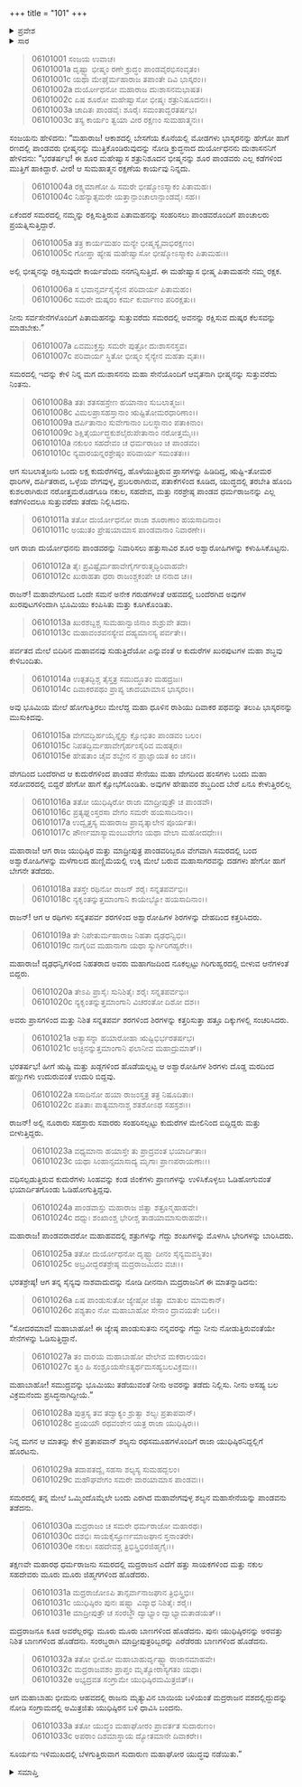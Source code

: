 +++
title = "101"
+++

<details><summary>ಪ್ರವೇಶ</summary>


।।   ಓಂ ಓಂ ನಮೋ ನಾರಾಯಣಾಯ।।   ಶ್ರೀ ವೇದವ್ಯಾಸಾಯ ನಮಃ ।।

ಶ್ರೀ ಕೃಷ್ಣದ್ವೈಪಾಯನ ವೇದವ್ಯಾಸ ವಿರಚಿತ  

**ಶ್ರೀ ಮಹಾಭಾರತ**

**ಭೀಷ್ಮ ಪರ್ವ**

**ಭೀಷ್ಮವಧ ಪರ್ವ**

**ಅಧ್ಯಾಯ 101**

</details>

<details><summary>ಸಾರ</summary>

ದುಃಶಾಸನನಿಗೆ ಭೀಷ್ಮನನ್ನು ರಕ್ಷಿಸಲು ಹೇಳಿ ದುರ್ಯೋಧನನು ಶಕುನಿಯ ಒಂದುಲಕ್ಷ ಕುದುರೆಗಳ ಅಶ್ವಸೇನೆಯಿಂದ ಪಾಂಡವರ ಮೇಲೆ ಆಕ್ರಮಣ ಮಾಡಿಸಿದುದು (1-15). ಯುಧಿಷ್ಠಿರ-ಮಾದ್ರೀಪುತ್ರರು ಆ ಅಶ್ವಸೇನೆಯನ್ನು ಧ್ವಂಸಗೊಳಿಸಿದುದು (16-24). ಯುಧಿಷ್ಠಿರ-ಮಾದ್ರೀಪುತ್ರರು ಶಲ್ಯನ ಸೇನೆಯೊಂದಿಗೆ ಯುದ್ಧಮಾಡಿದುದು (25-33).


</details>


> 06101001 ಸಂಜಯ ಉವಾಚ।   
06101001a ದೃಷ್ಟ್ವಾ ಭೀಷ್ಮಂ ರಣೇ ಕ್ರುದ್ಧಂ ಪಾಂಡವೈರಭಿಸಂವೃತಂ।   
06101001c ಯಥಾ ಮೇಘೈರ್ಮಹಾರಾಜ ತಪಾಂತೇ ದಿವಿ ಭಾಸ್ಕರಂ।।   
06101002a ದುರ್ಯೋಧನೋ ಮಹಾರಾಜ ದುಃಶಾಸನಮಭಾಷತ।   
06101002c ಏಷ ಶೂರೋ ಮಹೇಷ್ವಾಸೋ ಭೀಷ್ಮಃ ಶತ್ರುನಿಷೂದನಃ।।   
06101003a ಚಾದಿತಃ ಪಾಂಡವೈಃ ಶೂರೈಃ ಸಮಂತಾದ್ಭರತರ್ಷಭ।   
06101003c ತಸ್ಯ ಕಾರ್ಯಂ ತ್ವಯಾ ವೀರ ರಕ್ಷಣಂ ಸುಮಹಾತ್ಮನಃ।।

ಸಂಜಯನು ಹೇಳಿದನು: “ಮಹಾರಾಜ! ಆಕಾಶದಲ್ಲಿ ಬೇಸಗೆಯ ಕೊನೆಯಲ್ಲಿ ಮೋಡಗಳು ಭಾಸ್ಕರನನ್ನು ಹೇಗೋ ಹಾಗೆ ರಣದಲ್ಲಿ ಪಾಂಡವರು ಭೀಷ್ಮನನ್ನು ಮುತ್ತಿಕೊಂಡಿರುವುದನ್ನು ನೋಡಿ ಕ್ರುದ್ಧನಾದ ದುರ್ಯೋಧನನು ದುಃಶಾಸನನಿಗೆ ಹೇಳಿದನು: “ಭರತರ್ಷಭ! ಈ ಶೂರ ಮಹೇಷ್ವಾಸ ಶತ್ರುನಿಶೂದನ ಭೀಷ್ಮನನ್ನು ಶೂರ ಪಾಂಡವರು ಎಲ್ಲ ಕಡೆಗಳಿಂದ ಮುತ್ತಿಗೆ ಹಾಕಿದ್ದಾರೆ. ವೀರ! ಆ ಸುಮಹಾತ್ಮನ ರಕ್ಷಣೆಯ ಕಾರ್ಯವು ನಿನ್ನದು.

> 06101004a ರಕ್ಷ್ಯಮಾಣೋ ಹಿ ಸಮರೇ ಭೀಷ್ಮೋಽಸ್ಮಾಕಂ ಪಿತಾಮಹಃ।   
06101004c ನಿಹನ್ಯಾತ್ಸಮರೇ ಯತ್ತಾನ್ಪಾಂಚಾಲಾನ್ಪಾಂಡವೈಃ ಸಹ।।

ಏಕೆಂದರೆ ಸಮರದಲ್ಲಿ ನಮ್ಮನ್ನು ರಕ್ಷಿಸುತ್ತಿರುವ ಪಿತಾಮಹನನ್ನು ಸಂಹರಿಸಲು ಪಾಂಡವರೊಂದಿಗೆ ಪಾಂಚಾಲರು ಪ್ರಯತ್ನಿಸುತ್ತಿದ್ದಾರೆ.

> 06101005a ತತ್ರ ಕಾರ್ಯಮಹಂ ಮನ್ಯೇ ಭೀಷ್ಮಸ್ಯೈವಾಭಿರಕ್ಷಣಂ।   
06101005c ಗೋಪ್ತಾ ಹ್ಯೇಷ ಮಹೇಷ್ವಾಸೋ ಭೀಷ್ಮೋಽಸ್ಮಾಕಂ ಪಿತಾಮಹಃ।।

ಅಲ್ಲಿ ಭೀಷ್ಮನನ್ನು ರಕ್ಷಿಸುವುದೇ ಕಾರ್ಯವೆಂದು ನನಗನ್ನಿಸುತ್ತಿದೆ. ಈ ಮಹೇಷ್ವಾಸ ಭೀಷ್ಮ ಪಿತಾಮಹನೇ ನಮ್ಮ ರಕ್ಷಕ.

> 06101006a ಸ ಭವಾನ್ಸರ್ವಸೈನ್ಯೇನ ಪರಿವಾರ್ಯ ಪಿತಾಮಹಂ।   
06101006c ಸಮರೇ ದುಷ್ಕರಂ ಕರ್ಮ ಕುರ್ವಾಣಂ ಪರಿರಕ್ಷತು।।

ನೀನು ಸರ್ವಸೇನೆಗಳೊಂದಿಗೆ ಪಿತಾಮಹನನ್ನು ಸುತ್ತುವರೆದು ಸಮರದಲ್ಲಿ ಅವನನ್ನು ರಕ್ಷಿಸುವ ದುಷ್ಕರ ಕೆಲಸವನ್ನು ಮಾಡಬೇಕು.”

> 06101007a ಏವಮುಕ್ತಸ್ತು ಸಮರೇ ಪುತ್ರೋ ದುಃಶಾಸನಸ್ತವ।   
06101007c ಪರಿವಾರ್ಯ ಸ್ಥಿತೋ ಭೀಷ್ಮಂ ಸೈನ್ಯೇನ ಮಹತಾ ವೃತಃ।।

ಸಮರದಲ್ಲಿ ಇದನ್ನು ಕೇಳಿ ನಿನ್ನ ಮಗ ದುಃಶಾಸನನು ಮಹಾ ಸೇನೆಯೊಂದಿಗೆ ಆವೃತನಾಗಿ ಭೀಷ್ಮನನ್ನು ಸುತ್ತುವರೆದು ನಿಂತನು.

> 06101008a ತತಃ ಶತಸಹಸ್ರೇಣ ಹಯಾನಾಂ ಸುಬಲಾತ್ಮಜಃ।   
06101008c ವಿಮಲಪ್ರಾಸಹಸ್ತಾನಾಂ ಋಷ್ಟಿತೋಮರಧಾರಿಣಾಂ।।   
06101009a ದರ್ಪಿತಾನಾಂ ಸುವೇಗಾನಾಂ ಬಲಸ್ಥಾನಾಂ ಪತಾಕಿನಾಂ।   
06101009c ಶಿಕ್ಷಿತೈರ್ಯುದ್ಧಕುಶಲೈರುಪೇತಾನಾಂ ನರೋತ್ತಮೈಃ।।   
06101010a ನಕುಲಂ ಸಹದೇವಂ ಚ ಧರ್ಮರಾಜಂ ಚ ಪಾಂಡವಂ।   
06101010c ನ್ಯವಾರಯನ್ನರಶ್ರೇಷ್ಠಂ ಪರಿವಾರ್ಯ ಸಮಂತತಃ।।

ಆಗ ಸುಬಲಾತ್ಮಜನು ಒಂದು ಲಕ್ಷ ಕುದುರೆಗಳಿದ್ದ, ಹೊಳೆಯುತ್ತಿರುವ ಪ್ರಾಸಗಳನ್ನು ಹಿಡಿದಿದ್ದ, ಋಷ್ಟಿ-ತೋಮರ ಧಾರಿಗಳ, ದರ್ಪಿತರಾದ, ಒಳ್ಳೆಯ ವೇಗವುಳ್ಳ, ಪ್ರಬಲರಾಗಿರುವ, ಪತಾಕೆಗಳಿಂದ ಕೂಡಿದ, ಯುದ್ಧದಲ್ಲಿ ತರಬೇತಿ ಹೊಂದಿ ಕುಶಲರಾಗಿರುವ ನರೋತ್ತಮರೊಡಗೂಡಿ ನಕುಲ, ಸಹದೇವ, ಮತ್ತು ನರಶ್ರೇಷ್ಠ ಪಾಂಡವ ಧರ್ಮರಾಜನನ್ನು ಎಲ್ಲ ಕಡೆಗಳಿಂದಲೂ ಸುತ್ತುವರೆದು ತಡೆದು ನಿಲ್ಲಿಸಿದನು.

> 06101011a ತತೋ ದುರ್ಯೋಧನೋ ರಾಜಾ ಶೂರಾಣಾಂ ಹಯಸಾದಿನಾಂ।   
06101011c ಅಯುತಂ ಪ್ರೇಷಯಾಮಾಸ ಪಾಂಡವಾನಾಂ ನಿವಾರಣೇ।।

ಆಗ ರಾಜಾ ದುರ್ಯೋಧನನು ಪಾಂಡವರನ್ನು ನಿವಾರಿಸಲು ಹತ್ತುಸಾವಿರ ಶೂರ ಅಶ್ವಾರೋಹಿಗಳನ್ನು ಕಳುಹಿಸಿಕೊಟ್ಟನು.

> 06101012a ತೈಃ ಪ್ರವಿಷ್ಟೈರ್ಮಹಾವೇಗೈರ್ಗರುತ್ಮದ್ಭಿರಿವಾಹವೇ।   
06101012c ಖುರಾಹತಾ ಧರಾ ರಾಜಂಶ್ಚಕಂಪೇ ಚ ನನಾದ ಚ।।

ರಾಜನ್! ಮಹಾವೇಗದಿಂದ ಒಂದೇ ಸಮನೆ ಅನೇಕ ಗರುಡಗಳಂತೆ ಆಹವದಲ್ಲಿ ಬಂದೆರಗಿದ ಅವುಗಳ ಖುರಪುಟಗಳಿಂದಾಗಿ ಭೂಮಿಯು ಕಂಪಿಸಿತು ಮತ್ತು ಕೂಗಿಕೊಂಡಿತು.

> 06101013a ಖುರಶಬ್ದಶ್ಚ ಸುಮಹಾನ್ವಾಜಿನಾಂ ಶುಶ್ರುವೇ ತದಾ।   
06101013c ಮಹಾವಂಶವನಸ್ಯೇವ ದಹ್ಯಮಾನಸ್ಯ ಪರ್ವತೇ।।

ಪರ್ವತದ ಮೇಲೆ ಬಿದಿರಿನ ಮಹಾವನವು ಸುಡುತ್ತಿದೆಯೋ ಎನ್ನುವಂತೆ ಆ ಕುದುರೆಗಳ ಖುರಪುಟಗಳ ಮಹಾ ಶಬ್ಧವು ಕೇಳಿಬಂದಿತು.

> 06101014a ಉತ್ಪತದ್ಭಿಶ್ಚ ತೈಸ್ತತ್ರ ಸಮುದ್ಧೂತಂ ಮಹದ್ರಜಃ।   
06101014c ದಿವಾಕರಪಥಂ ಪ್ರಾಪ್ಯ ಚಾದಯಾಮಾಸ ಭಾಸ್ಕರಂ।।

ಅವು ಭೂಮಿಯ ಮೇಲೆ ಹೋಗುತ್ತಿರಲು ಮೇಲೆದ್ದ ಮಹಾ ಧೂಳಿನ ರಾಶಿಯು ದಿವಾಕರ ಪಥವನ್ನು ತಲುಪಿ ಭಾಸ್ಕರನನ್ನು ಮುಸುಕಿದವು.

> 06101015a ವೇಗವದ್ಭಿರ್ಹಯೈಸ್ತೈಸ್ತು ಕ್ಷೋಭಿತಂ ಪಾಂಡವಂ ಬಲಂ।   
06101015c ನಿಪತದ್ಭಿರ್ಮಹಾವೇಗೈರ್ಹಂಸೈರಿವ ಮಹತ್ಸರಃ।   
06101015e ಹೇಷತಾಂ ಚೈವ ಶಬ್ದೇನ ನ ಪ್ರಾಜ್ಞಾಯತ ಕಿಂ ಚನ।।

ವೇಗದಿಂದ ಬಂದೆರಗಿದ ಆ ಕುದುರೆಗಳಿಂದ ಪಾಂಡವ ಸೇನೆಯು ಮಹಾ ವೇಗದಿಂದ ಹಂಸಗಳು ಬಂದು ಮಹಾ ಸರೋವರದಲ್ಲಿ ಬಿದ್ದರೆ ಹೇಗೋ ಹಾಗೆ ಕ್ಷೋಭೆಗೊಂಡಿತು. ಅವುಗಳ ಹೇಷಾವರ ಶಬ್ಧದಿಂದ ಬೇರೆ ಏನೂ ಕೇಳುತ್ತಿರಲಿಲ್ಲ

> 06101016a ತತೋ ಯುಧಿಷ್ಠಿರೋ ರಾಜಾ ಮಾದ್ರೀಪುತ್ರೌ ಚ ಪಾಂಡವೌ।   
06101016c ಪ್ರತ್ಯಘ್ನಂಸ್ತರಸಾ ವೇಗಂ ಸಮರೇ ಹಯಸಾದಿನಾಂ।।   
06101017a ಉದ್ವೃತ್ತಸ್ಯ ಮಹಾರಾಜ ಪ್ರಾವೃತ್ಕಾಲೇನ ಪೂರ್ಯತಃ।   
06101017c ಪೌರ್ಣಮಾಸ್ಯಾಮಂಬುವೇಗಂ ಯಥಾ ವೇಲಾ ಮಹೋದಧೇಃ।।

ಮಹಾರಾಜ! ಆಗ ರಾಜ ಯುಧಿಷ್ಠಿರ ಮತ್ತು ಮಾದ್ರೀಪುತ್ರ ಪಾಂಡವರಿಬ್ಬರೂ ವೇಗವಾಗಿ ಸಮರದಲ್ಲಿ ಬಂದ ಅಶ್ವಾರೋಹಿಗಳನ್ನು ಮಳೆಗಾಲದ ಹುಣ್ಣಿಮೆಯಲ್ಲಿ ಉಕ್ಕಿ ಮೇಲೆ ಬರುವ ಮಹಾಸಾಗರವನ್ನು ದಡಗಳು ಹೇಗೋ ಹಾಗೆ ಬೇಗನೇ ತಡೆದರು.

> 06101018a ತತಸ್ತೇ ರಥಿನೋ ರಾಜನ್ ಶರೈಃ ಸನ್ನತಪರ್ವಭಿಃ।   
06101018c ನ್ಯಕೃಂತನ್ನುತ್ತಮಾಂಗಾನಿ ಕಾಯೇಭ್ಯೋ ಹಯಸಾದಿನಾಂ।।

ರಾಜನ್! ಆಗ ಆ ರಥಿಗಳು ಸನ್ನತಪರ್ವ ಶರಗಳಿಂದ ಅಶ್ವಾರೋಹಿಗಳ ಶಿರಗಳನ್ನು ದೇಹದಿಂದ ಕತ್ತರಿಸಿದರು.

> 06101019a ತೇ ನಿಪೇತುರ್ಮಹಾರಾಜ ನಿಹತಾ ದೃಢಧನ್ವಿಭಿಃ।   
06101019c ನಾಗೈರಿವ ಮಹಾನಾಗಾ ಯಥಾ ಸ್ಯುರ್ಗಿರಿಗಹ್ವರೇ।।

ಮಹಾರಾಜ! ದೃಢಧನ್ವಿಗಳಿಂದ ನಿಹತರಾದ ಅವರು ಮಹಾಗಜದಿಂದ ನೂಕಲ್ಪಟ್ಟು ಗಿರಿಗುಹ್ವರದಲ್ಲಿ ಬೀಳುವ ಆನೆಗಳಂತೆ ಬಿದ್ದರು.

> 06101020a ತೇಽಪಿ ಪ್ರಾಸೈಃ ಸುನಿಶಿತೈಃ ಶರೈಃ ಸನ್ನತಪರ್ವಭಿಃ।   
06101020c ನ್ಯಕೃಂತನ್ನುತ್ತಮಾಂಗಾನಿ ವಿಚರಂತೋ ದಿಶೋ ದಶ।।

ಅವರು ಪ್ರಾಸಗಳಿಂದ ಮತ್ತು ನಿಶಿತ ಸನ್ನತಪರ್ವ ಶರಗಳಿಂದ ಶಿರಗಳನ್ನು ಕತ್ತರಿಸುತ್ತಾ ಹತ್ತೂ ದಿಕ್ಕುಗಳಲ್ಲಿ ಸಂಚರಿಸಿದರು.

> 06101021a ಅತ್ಯಾಸನ್ನಾ ಹಯಾರೋಹಾ ಋಷ್ಟಿಭಿರ್ಭರತರ್ಷಭ।   
06101021c ಅಚ್ಛಿನನ್ನುತ್ತಮಾಂಗಾನಿ ಫಲಾನೀವ ಮಹಾದ್ರುಮಾತ್।।

ಭರತರ್ಷಭ! ಹೀಗೆ ಋಷ್ಟಿ ಮತ್ತು ಖಡ್ಗಗಳಿಂದ ಹೊಡೆಯಲ್ಪಟ್ಟ ಆ ಅಶ್ವಾರೋಹಿಗಳ ಶಿರಗಳು ದೊಡ್ಡ ಮರದಿಂದ ಹಣ್ಣುಗಳು ಉದುರುವಂತೆ ಉದುರಿ ಬಿದ್ದವು.

> 06101022a ಸಸಾದಿನೋ ಹಯಾ ರಾಜಂಸ್ತತ್ರ ತತ್ರ ನಿಷೂದಿತಾಃ।   
06101022c ಪತಿತಾಃ ಪಾತ್ಯಮಾನಾಶ್ಚ ಶತಶೋಽಥ ಸಹಸ್ರಶಃ।।

ರಾಜನ್! ಅಲ್ಲಿ ನೂರಾರು ಸಹಸ್ರಾರು ಸವಾರರು ಸಂಹರಿಸಲ್ಪಟ್ಟು ಕುದುರೆಗಳ ಮೇಲಿನಿಂದ ಬಿದ್ದಿದ್ದರು ಮತ್ತು ಬೀಳುತ್ತಿದ್ದರು.

> 06101023a ವಧ್ಯಮಾನಾ ಹಯಾಸ್ತೇ ತು ಪ್ರಾದ್ರವಂತ ಭಯಾರ್ದಿತಾಃ।   
06101023c ಯಥಾ ಸಿಂಹಾನ್ಸಮಾಸಾದ್ಯ ಮೃಗಾಃ ಪ್ರಾಣಪರಾಯಣಾಃ।।

ವಧಿಸಲ್ಪಡುತ್ತಿರುವ ಕುದುರೆಗಳು ಸಿಂಹವನ್ನು ಕಂಡ ಜಿಂಕೆಗಳು ಪ್ರಾಣಗಳನ್ನು ಉಳಿಸಿಕೊಳ್ಳಲು ಓಡಿಹೋಗುವಂತೆ ಭಯಾರ್ದಿತಗೊಂಡು ಓಡಿಹೋಗುತ್ತಿದ್ದವು.

> 06101024a ಪಾಂಡವಾಸ್ತು ಮಹಾರಾಜ ಜಿತ್ವಾ ಶತ್ರೂನ್ಮಹಾಹವೇ।   
06101024c ದಧ್ಮುಃ ಶಂಖಾಂಶ್ಚ ಭೇರೀಶ್ಚ ತಾಡಯಾಮಾಸುರಾಹವೇ।।

ಮಹಾರಾಜ! ಪಾಂಡವರಾದರೋ ಮಹಾಹವದಲ್ಲಿ ಶತ್ರುಗಳನ್ನು ಗೆದ್ದು ಶಂಖಗಳನ್ನು ಮೊಳಗಿಸಿ ಭೇರಿಗಳನ್ನು ಬಾರಿಸಿದರು.

> 06101025a ತತೋ ದುರ್ಯೋಧನೋ ದೃಷ್ಟ್ವಾ ದೀನಂ ಸೈನ್ಯಮವಸ್ಥಿತಂ।   
06101025c ಅಬ್ರವೀದ್ಭರತಶ್ರೇಷ್ಠ ಮದ್ರರಾಜಮಿದಂ ವಚಃ।।

ಭರತಶ್ರೇಷ್ಠ! ಆಗ ತನ್ನ ಸೈನ್ಯವು ನಾಶವಾದುದನ್ನು ನೋಡಿ ದೀನನಾಗಿ ಮದ್ರರಾಜನಿಗೆ ಈ ಮಾತನ್ನಾಡಿದನು:

> 06101026a ಏಷ ಪಾಂಡುಸುತೋ ಜ್ಯೇಷ್ಠೋ ಜಿತ್ವಾ ಮಾತುಲ ಮಾಮಕಾನ್।   
06101026c ಪಶ್ಯತಾಂ ನೋ ಮಹಾಬಾಹೋ ಸೇನಾಂ ದ್ರಾವಯತೇ ಬಲೀ।।

“ಸೋದರಮಾವ! ಮಹಾಬಾಹೋ! ಈ ಜ್ಯೇಷ್ಠ ಪಾಂಡುಸುತನು ನನ್ನವರನ್ನು ಗೆದ್ದು ನೀನು ನೋಡುತ್ತಿರುವಂತೆಯೇ ಸೇನೆಗಳನ್ನು ಓಡಿಸುತ್ತಿದ್ದಾನೆ.

> 06101027a ತಂ ವಾರಯ ಮಹಾಬಾಹೋ ವೇಲೇವ ಮಕರಾಲಯಂ।   
06101027c ತ್ವಂ ಹಿ ಸಂಶ್ರೂಯಸೇಽತ್ಯರ್ಥಮಸಹ್ಯಬಲವಿಕ್ರಮಃ।।

ಮಹಾಬಾಹೋ! ಸಮುದ್ರವನ್ನು ಭೂಮಿಯು ತಡೆಯುವಂತೆ ನೀನು ಅವರನ್ನು ತಡೆದು ನಿಲ್ಲಿಸು. ನೀನು ಅಸಹ್ಯ ಬಲ ವಿಕ್ರಮನೆಂದು ಪ್ರಸಿದ್ಧನಾಗಿದ್ದೀಯೆ.”

> 06101028a ಪುತ್ರಸ್ಯ ತವ ತದ್ವಾಕ್ಯಂ ಶ್ರುತ್ವಾ ಶಲ್ಯಃ ಪ್ರತಾಪವಾನ್।   
06101028c ಪ್ರಯಯೌ ರಥವಂಶೇನ ಯತ್ರ ರಾಜಾ ಯುಧಿಷ್ಠಿರಃ।।

ನಿನ್ನ ಮಗನ ಆ ಮಾತನ್ನು ಕೇಳಿ ಪ್ರತಾಪವಾನ್ ಶಲ್ಯನು ರಥಸಮೂಹಗಳೊಂದಿಗೆ ರಾಜಾ ಯುಧಿಷ್ಠಿರನಿದ್ದಲ್ಲಿಗೆ ಹೊರಟನು.

> 06101029a ತದಾಪತದ್ವೈ ಸಹಸಾ ಶಲ್ಯಸ್ಯ ಸುಮಹದ್ಬಲಂ।   
06101029c ಮಹೌಘವೇಗಂ ಸಮರೇ ವಾರಯಾಮಾಸ ಪಾಂಡವಃ।।

ಸಮರದಲ್ಲಿ ತನ್ನ ಮೇಲೆ ಒಮ್ಮಿಂದೊಮ್ಮೆಲೇ ಬಂದು ಎರಗಿದ ಮಹಾವೇಗವುಳ್ಳ ಶಲ್ಯನ ಮಹಾಸೇನೆಯನ್ನು ಪಾಂಡವನು ತಡೆದನು.

> 06101030a ಮದ್ರರಾಜಂ ಚ ಸಮರೇ ಧರ್ಮರಾಜೋ ಮಹಾರಥಃ।   
06101030c ದಶಭಿಃ ಸಾಯಕೈಸ್ತೂರ್ಣಮಾಜಘಾನ ಸ್ತನಾಂತರೇ।   
06101030e ನಕುಲಃ ಸಹದೇವಶ್ಚ ತ್ರಿಭಿಸ್ತ್ರಿಭಿರಜಿಹ್ಮಗೈಃ।।

ತಕ್ಷಣವೇ ಮಹಾರಥ ಧರ್ಮರಾಜನು ಸಮರದಲ್ಲಿ ಮದ್ರರಾಜನ ಎದೆಗೆ ಹತ್ತು ಸಾಯಕಗಳಿಂದ ಮತ್ತು ನಕುಲ ಸಹದೇವರು ಮೂರು ಮೂರು ಜಿಹ್ಮಗಗಳಿಂದ ಹೊಡೆದರು.

> 06101031a ಮದ್ರರಾಜೋಽಪಿ ತಾನ್ಸರ್ವಾನಾಜಘಾನ ತ್ರಿಭಿಸ್ತ್ರಿಭಿಃ।   
06101031c ಯುಧಿಷ್ಠಿರಂ ಪುನಃ ಷಷ್ಟ್ಯಾ ವಿವ್ಯಾಧ ನಿಶಿತೈಃ ಶರೈಃ।   
06101031e ಮಾದ್ರೀಪುತ್ರೌ ಚ ಸಂರಬ್ಧೌ ದ್ವಾಭ್ಯಾಂ ದ್ವಾಭ್ಯಾಮತಾಡಯತ್।।

ಮದ್ರರಾಜನೂ ಕೂಡ ಅವರೆಲ್ಲರನ್ನು ಮೂರು ಮೂರು ಬಾಣಗಳಿಂದ ಹೊಡೆದನು. ಪುನಃ ಯುಧಿಷ್ಠಿರನನ್ನು ಅರವತ್ತು ನಿಶಿತ ಬಾಣಗಳಿಂದ ಹೊಡೆದನು. ಸಂರಬ್ಧರಾಗಿ ಮಾದ್ರೀಪುತ್ರರಿಬ್ಬರನ್ನು ಎರೆಡೆರಡು ಬಾಣಗಳಿಂದ ಹೊಡೆದನು.

> 06101032a ತತೋ ಭೀಮೋ ಮಹಾಬಾಹುರ್ದೃಷ್ಟ್ವಾ ರಾಜಾನಮಾಹವೇ।   
06101032c ಮದ್ರರಾಜವಶಂ ಪ್ರಾಪ್ತಂ ಮೃತ್ಯೋರಾಸ್ಯಗತಂ ಯಥಾ।  
06101032e ಅಭ್ಯದ್ರವತ ಸಂಗ್ರಾಮೇ ಯುಧಿಷ್ಠಿರಮಮಿತ್ರಜಿತ್।।

ಆಗ ಮಹಾಬಾಹು ಭೀಮನು ಆಹವದಲ್ಲಿ ರಾಜನು ಮೃತ್ಯುವಿನ ಬಾಯಿಯ ಬಳಿಯಂತೆ ಮದ್ರರಾಜನ ವಶದಲ್ಲಿದ್ದುದನ್ನು ನೋಡಿ ಸಂಗ್ರಾಮದಲ್ಲಿ ಅಮಿತ್ರಜಿತು ಯುಧಿಷ್ಠಿರನ ಬಳಿ ಧಾವಿಸಿ ಬಂದನು.

> 06101033a ತತೋ ಯುದ್ಧಂ ಮಹಾಘೋರಂ ಪ್ರಾವರ್ತತ ಸುದಾರುಣಂ।   
06101033c ಅಪರಾಂ ದಿಶಮಾಸ್ಥಾಯ ದ್ಯೋತಮಾನೇ ದಿವಾಕರೇ।।

ಸೂರ್ಯನು ಇಳಿಮುಖದಲ್ಲಿ ಬೆಳಗುತ್ತಿರುವಾಗ ಸುದಾರುಣ ಮಹಾಘೋರ ಯುದ್ಧವು ನಡೆಯಿತು.”


<details><summary>ಸಮಾಪ್ತಿ</summary>


ಇತಿ ಶ್ರೀ ಮಹಾಭಾರತೇ ಭೀಷ್ಮಪರ್ವಣಿ ಭೀಷ್ಮವಧಪರ್ವಣಿ ಏಕಾಧಿಕಶತತಮೋಽಧ್ಯಾಯಃ।।  
ಇದು ಶ್ರೀ ಮಹಾಭಾರತದಲ್ಲಿ ಭೀಷ್ಮಪರ್ವದಲ್ಲಿ ಭೀಷ್ಮವಧಪರ್ವದಲ್ಲಿ ನೂರಾಒಂದನೇ ಅಧ್ಯಾಯವು.


</details>
